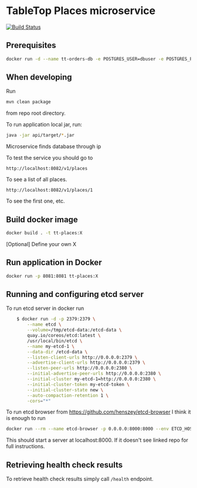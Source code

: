 # TableTop Places microservice
[![Build Status](https://travis-ci.org/TableTopLtd/tt-orders.svg?branch=master)](https://travis-ci.org/TableTopLtd/tt-orders)
## Prerequisites

```bash
docker run -d --name tt-orders-db -e POSTGRES_USER=dbuser -e POSTGRES_PASSWORD=postgres -e POSTGRES_DB=order -p 5434:5432 postgres:latest
```

## When developing

Run
```bash
mvn clean package
```
from repo root directory.

To run application local jar, run:
```bash
java -jar api/target/*.jar
```

Microservice finds database through ip

To test the service you should go to
```
http://localhost:8082/v1/places
```
To see a list of all places.

```
http://localhost:8082/v1/places/1
```
To see the first one, etc.

## Build docker image
```bash
docker build . -t tt-places:X
```

[Optional] Define your own X

## Run application in Docker
```bash
docker run -p 8081:8081 tt-places:X
```


## Running and configuring etcd server

To run etcd server in docker run
```bash
    $ docker run -d -p 2379:2379 \
        --name etcd \
        --volume=/tmp/etcd-data:/etcd-data \
        quay.io/coreos/etcd:latest \
        /usr/local/bin/etcd \
        --name my-etcd-1 \
        --data-dir /etcd-data \
        --listen-client-urls http://0.0.0.0:2379 \
        --advertise-client-urls http://0.0.0.0:2379 \
        --listen-peer-urls http://0.0.0.0:2380 \
        --initial-advertise-peer-urls http://0.0.0.0:2380 \
        --initial-cluster my-etcd-1=http://0.0.0.0:2380 \
        --initial-cluster-token my-etcd-token \
        --initial-cluster-state new \
        --auto-compaction-retention 1 \
        -cors="*"
   ```
   
To run etcd browser from https://github.com/henszey/etcd-browser I think it is enough to run
```bash
docker run --rm --name etcd-browser -p 0.0.0.0:8000:8000 --env ETCD_HOST=10.10.0.1 --env AUTH_PASS=doe -t -i etcd-browser   
```
This should start a server at localhost:8000. If it doesn't see linked repo for full instructions.
   
   
## Retrieving health check results

To retrieve health check results simply call `/health` endpoint.